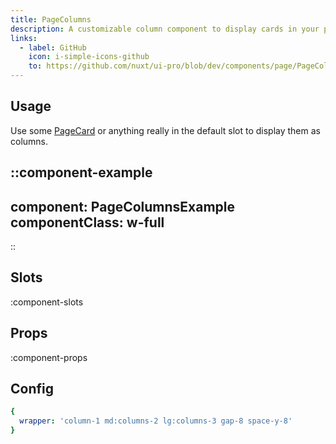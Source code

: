 ```yaml
---
title: PageColumns
description: A customizable column component to display cards in your pages.
links:
  - label: GitHub
    icon: i-simple-icons-github
    to: https://github.com/nuxt/ui-pro/blob/dev/components/page/PageColumns.vue
---
```


## Usage

Use some [PageCard](/pro/components/page-card) or anything really in the default slot to display them as columns.

::component-example
---
component: PageColumnsExample
componentClass: w-full
---
::

## Slots

:component-slots

## Props

:component-props

## Config

```yml
{
  wrapper: 'column-1 md:columns-2 lg:columns-3 gap-8 space-y-8'
}
```
